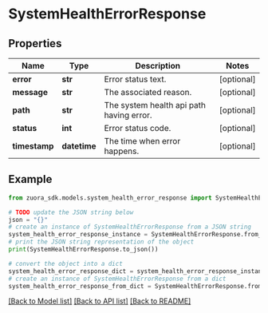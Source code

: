 # SystemHealthErrorResponse


## Properties

Name | Type | Description | Notes
------------ | ------------- | ------------- | -------------
**error** | **str** | Error status text.  | [optional] 
**message** | **str** | The associated reason.  | [optional] 
**path** | **str** | The system health api path having error.  | [optional] 
**status** | **int** | Error status code.  | [optional] 
**timestamp** | **datetime** | The time when error happens.  | [optional] 

## Example

```python
from zuora_sdk.models.system_health_error_response import SystemHealthErrorResponse

# TODO update the JSON string below
json = "{}"
# create an instance of SystemHealthErrorResponse from a JSON string
system_health_error_response_instance = SystemHealthErrorResponse.from_json(json)
# print the JSON string representation of the object
print(SystemHealthErrorResponse.to_json())

# convert the object into a dict
system_health_error_response_dict = system_health_error_response_instance.to_dict()
# create an instance of SystemHealthErrorResponse from a dict
system_health_error_response_from_dict = SystemHealthErrorResponse.from_dict(system_health_error_response_dict)
```
[[Back to Model list]](../README.md#documentation-for-models) [[Back to API list]](../README.md#documentation-for-api-endpoints) [[Back to README]](../README.md)


